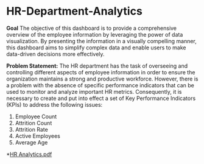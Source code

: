 # HR-Department-Analytics
**Goal**
The objective of this dashboard is to provide a comprehensive overview of the employee information by leveraging the power of data visualization. By presenting the information in a visually compelling manner, this dashboard aims to simplify complex data and enable users to make data-driven decisions more effectively.

**Problem Statement:**
The HR department has the task of overseeing and controlling different aspects of employee information in order to ensure the organization maintains a strong and productive workforce. However, there is a problem with the absence of specific performance indicators that can be used to monitor and analyze important HR metrics. Consequently, it is necessary to create and put into effect a set of Key Performance Indicators (KPIs) to address the following issues:
1. Employee Count
2. Attrition Count
3. Attrition Rate
4. Active Employees
5. Average Age

*[HR Analytics.pdf](https://github.com/milishajain/HR-Department-Analytics/files/11860634/HR.Analytics.pdf)
